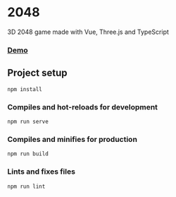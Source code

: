 # 2048

3D 2048 game made with Vue, Three.js and TypeScript

### [Demo](https://wizardly-newton-9d13e7.netlify.app/)

## Project setup

```
npm install
```

### Compiles and hot-reloads for development

```
npm run serve
```

### Compiles and minifies for production

```
npm run build
```

### Lints and fixes files

```
npm run lint
```
